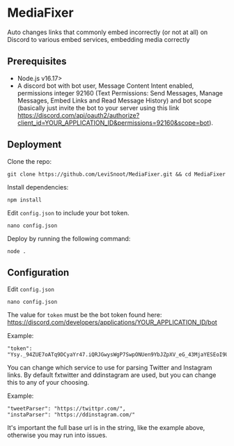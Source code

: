 # MediaFixer

Auto changes links that commonly embed incorrectly (or not at all) on Discord to various embed services, embedding media correctly

## Prerequisites

- Node.js v16.17>
- A discord bot with bot user, Message Content Intent enabled, permissions integer 92160 (Text Permissions: Send Messages, Manage Messages, Embed Links and Read Message History) and bot scope (basically just invite the bot to your server using this link https://discord.com/api/oauth2/authorize?client_id=YOUR_APPLICATION_ID&permissions=92160&scope=bot).

## Deployment

Clone the repo:

	git clone https://github.com/LeviSnoot/MediaFixer.git && cd MediaFixer

Install dependencies:

	npm install 

Edit  `config.json` to include your bot token.

	nano config.json


Deploy by running the following command:

	node .

## Configuration

Edit `config.json`

	nano config.json

The value for `token` must be the bot token found here: https://discord.com/developers/applications/YOUR_APPLICATION_ID/bot

Example:
	
	"token": "Ysy._94ZUE7oATq9DCyaYr47.iQRJGwysWgP7SwpONUen9YbJZpXV_eG_43MjaYESEoI9UpAr",
	
You can change which service to use for parsing Twitter and Instagram links. By default fxtwitter and ddinstagram are used, but you can change this to any of your choosing.

Example:

	"tweetParser": "https://twittpr.com/",
	"instaParser": "https://ddinstagram.com/"
	
It's important the full base url is in the string, like the example above, otherwise you may run into issues.
